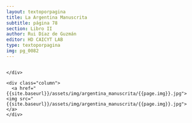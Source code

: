 ```yaml
---
layout: textoporpagina
title: La Argentina Manuscrita
subtitle: página 78
section: Libro II
author: Rui Díaz de Guzmán
editor: HD CAICYT LAB
type: textoporpagina
img: pg_0082
---
```


<div class="row">
    <div class="column">


    </div>

    <div class="column">
      <a href="{{site.baseurl}}/assets/img/argentina_manuscrita/{{page.img}}.jpg"><img src="{{site.baseurl}}/assets/img/argentina_manuscrita/{{page.img}}.jpg"></a>
    </div>
</div>